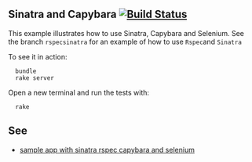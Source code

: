 ## Sinatra and Capybara [![Build Status](https://travis-ci.org/crguezl/sinatra-capybara-selenium.svg?branch=master)](https://travis-ci.org/crguezl/sinatra-capybara-selenium)
This example illustrates how to use Sinatra, Capybara and Selenium.
See the branch `rspecsinatra`
for an example of how to use `Rspec`and `Sinatra`

To see it in action:

      bundle
      rake server

Open a new terminal and run the tests with:

      rake

## See 
* [sample app with sinatra rspec capybara and selenium](http://codedecoder.wordpress.com/2013/01/09/sample-app-with-sinatra-rspec-capybara-and-selenium/)

